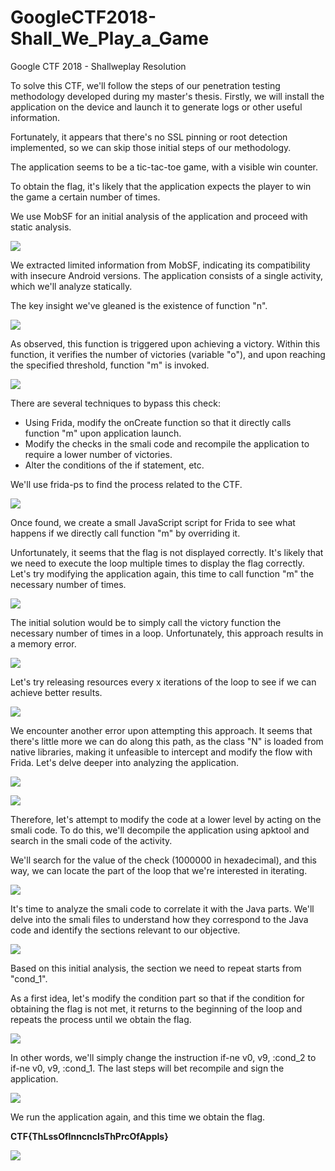 # GoogleCTF2018-Shall_We_Play_a_Game

Google CTF 2018 - Shallweplay Resolution

To solve this CTF, we'll follow the steps of our penetration testing methodology developed during my master's thesis. Firstly, we will install the application on the device and launch it to generate logs or other useful information.

Fortunately, it appears that there's no SSL pinning or root detection implemented, so we can skip those initial steps of our methodology.

The application seems to be a tic-tac-toe game, with a visible win counter.

To obtain the flag, it's likely that the application expects the player to win the game a certain number of times.

We use MobSF for an initial analysis of the application and proceed with static analysis.

![](./images/1052ab8b-6748-4cba-8747-af57b8ee8f9e.001.jpeg)

We extracted limited information from MobSF, indicating its compatibility with insecure Android versions. The application consists of a single activity, which we'll analyze statically.

The key insight we've gleaned is the existence of function "n".

![](./images/1052ab8b-6748-4cba-8747-af57b8ee8f9e.002.jpeg)

As observed, this function is triggered upon achieving a victory. Within this function, it verifies the number of victories (variable "o"), and upon reaching the specified threshold, function "m" is invoked.

![](./images/1052ab8b-6748-4cba-8747-af57b8ee8f9e.003.png)


There are several techniques to bypass this check:

- Using Frida, modify the onCreate function so that it directly calls function "m" upon application launch.
- Modify the checks in the smali code and recompile the application to require a lower number of victories.
- Alter the conditions of the if statement, etc.

We'll use frida-ps to find the process related to the CTF.

![](./images/1052ab8b-6748-4cba-8747-af57b8ee8f9e.004.png)

Once found, we create a small JavaScript script for Frida to see what happens if we directly call function "m" by overriding it.

Unfortunately, it seems that the flag is not displayed correctly. It's likely that we need to execute the loop multiple times to display the flag correctly. Let's try modifying the application again, this time to call function "m" the necessary number of times.

![](./images/1052ab8b-6748-4cba-8747-af57b8ee8f9e.005.jpeg)

The initial solution would be to simply call the victory function the necessary number of times in a loop. Unfortunately, this approach results in a memory error.

![](./images/1052ab8b-6748-4cba-8747-af57b8ee8f9e.006.jpeg)

Let's try releasing resources every x iterations of the loop to see if we can achieve better results.

![](./images/1052ab8b-6748-4cba-8747-af57b8ee8f9e.007.jpeg)

We encounter another error upon attempting this approach. It seems that there's little more we can do along this path, as the class "N" is loaded from native libraries, making it unfeasible to intercept and modify the flow with Frida. Let's delve deeper into analyzing the application.

![](./images/1052ab8b-6748-4cba-8747-af57b8ee8f9e.008.jpeg)

![](./images/1052ab8b-6748-4cba-8747-af57b8ee8f9e.009.png)

Therefore, let's attempt to modify the code at a lower level by acting on the smali code. To do this, we'll decompile the application using apktool and search in the smali code of the activity.

We'll search for the value of the check (1000000 in hexadecimal), and this way, we can locate the part of the loop that we're interested in iterating.

![](./images/1052ab8b-6748-4cba-8747-af57b8ee8f9e.010.jpeg)

It's time to analyze the smali code to correlate it with the Java parts. We'll delve into the smali files to understand how they correspond to the Java code and identify the sections relevant to our objective.

![](./images/1052ab8b-6748-4cba-8747-af57b8ee8f9e.011.jpeg)

Based on this initial analysis, the section we need to repeat starts from "cond_1".

As a first idea, let's modify the condition part so that if the condition for obtaining the flag is not met, it returns to the beginning of the loop and repeats the process until we obtain the flag.

![](./images/1052ab8b-6748-4cba-8747-af57b8ee8f9e.012.jpeg)

In other words, we'll simply change the instruction if-ne v0, v9, :cond_2 to if-ne v0, v9, :cond_1.
The last steps will bet recompile and sign the application.


![](./images/1052ab8b-6748-4cba-8747-af57b8ee8f9e.013.jpeg)

We run the application again, and this time we obtain the flag.

**CTF{ThLssOfInncncIsThPrcOfAppls}**

![](./images/1052ab8b-6748-4cba-8747-af57b8ee8f9e.014.jpeg)
